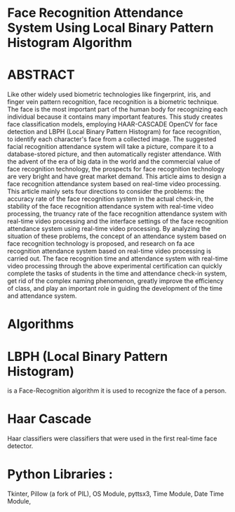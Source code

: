  
# Face Recognition Attendance System Using Local Binary Pattern Histogram Algorithm

# ABSTRACT

Like other widely used biometric technologies like fingerprint, iris, and finger vein pattern recognition, face recognition is a biometric technique.
The face is the most important part of the human body for recognizing each 
individual because it contains many important features. 
This study creates face classification models, employing HAAR-CASCADE OpenCV for face detection and LBPH (Local Binary Pattern Histogram) for face recognition, to identify each character's face from a collected image. 
The suggested facial recognition attendance system will take a picture, compare it to a database-stored picture, and then automatically register attendance.
                           With the advent of the era of big data in the world and the commercial value of face recognition technology, the prospects for face recognition technology are very bright and have great market demand. 
This article aims to design a face recognition attendance system based on real-time video processing.
This article mainly sets four directions to consider the problems: the accuracy rate of the face recognition system in the actual check-in, the stability of the face recognition attendance system with real-time video processing, the truancy rate of the face recognition attendance system with real-time video processing and the interface settings of the face recognition attendance system using real-time video processing. 
By analyzing the situation of these problems, the concept of an attendance system based on face recognition technology is proposed, and research on fa ace recognition attendance system based on real-time video processing is carried out. The face recognition time and attendance system with real-time video processing through the above experimental certification can quickly complete the tasks of students in the time and attendance check-in system, get rid of the complex naming phenomenon, greatly improve the efficiency of class, and play an important role in guiding the development of the time and attendance system.

# Algorithms 

# LBPH (Local Binary Pattern Histogram) 
is a Face-Recognition algorithm it is used to recognize the face of a person.
# Haar Cascade 
Haar classifiers were classifiers that were used in the first real-time face detector.

# Python Libraries :

Tkinter,
Pillow (a fork of PIL),
OS Module,
pyttsx3,
Time Module, 
Date Time Module, 

